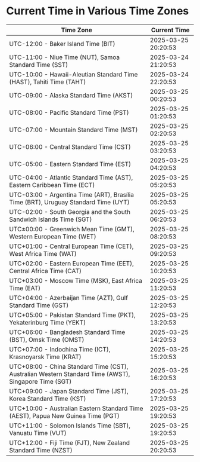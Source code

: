 # Current Time in Various Time Zones

| Time Zone | Current Time |
|-----------|--------------|
| UTC-12:00 - Baker Island Time (BIT) | 2025-03-25 20:20:53 |
| UTC-11:00 - Niue Time (NUT), Samoa Standard Time (SST) | 2025-03-24 21:20:53 |
| UTC-10:00 - Hawaii-Aleutian Standard Time (HAST), Tahiti Time (TAHT) | 2025-03-24 22:20:53 |
| UTC-09:00 - Alaska Standard Time (AKST) | 2025-03-25 00:20:53 |
| UTC-08:00 - Pacific Standard Time (PST) | 2025-03-25 01:20:53 |
| UTC-07:00 - Mountain Standard Time (MST) | 2025-03-25 02:20:53 |
| UTC-06:00 - Central Standard Time (CST) | 2025-03-25 03:20:53 |
| UTC-05:00 - Eastern Standard Time (EST) | 2025-03-25 04:20:53 |
| UTC-04:00 - Atlantic Standard Time (AST), Eastern Caribbean Time (ECT) | 2025-03-25 05:20:53 |
| UTC-03:00 - Argentina Time (ART), Brasília Time (BRT), Uruguay Standard Time (UYT) | 2025-03-25 05:20:53 |
| UTC-02:00 - South Georgia and the South Sandwich Islands Time (SGT) | 2025-03-25 06:20:53 |
| UTC±00:00 - Greenwich Mean Time (GMT), Western European Time (WET) | 2025-03-25 08:20:53 |
| UTC+01:00 - Central European Time (CET), West Africa Time (WAT) | 2025-03-25 09:20:53 |
| UTC+02:00 - Eastern European Time (EET), Central Africa Time (CAT) | 2025-03-25 10:20:53 |
| UTC+03:00 - Moscow Time (MSK), East Africa Time (EAT) | 2025-03-25 11:20:53 |
| UTC+04:00 - Azerbaijan Time (AZT), Gulf Standard Time (GST) | 2025-03-25 12:20:53 |
| UTC+05:00 - Pakistan Standard Time (PKT), Yekaterinburg Time (YEKT) | 2025-03-25 13:20:53 |
| UTC+06:00 - Bangladesh Standard Time (BST), Omsk Time (OMST) | 2025-03-25 14:20:53 |
| UTC+07:00 - Indochina Time (ICT), Krasnoyarsk Time (KRAT) | 2025-03-25 15:20:53 |
| UTC+08:00 - China Standard Time (CST), Australian Western Standard Time (AWST), Singapore Time (SGT) | 2025-03-25 16:20:53 |
| UTC+09:00 - Japan Standard Time (JST), Korea Standard Time (KST) | 2025-03-25 17:20:53 |
| UTC+10:00 - Australian Eastern Standard Time (AEST), Papua New Guinea Time (PGT) | 2025-03-25 19:20:53 |
| UTC+11:00 - Solomon Islands Time (SBT), Vanuatu Time (VUT) | 2025-03-25 19:20:53 |
| UTC+12:00 - Fiji Time (FJT), New Zealand Standard Time (NZST) | 2025-03-25 20:20:53 |
